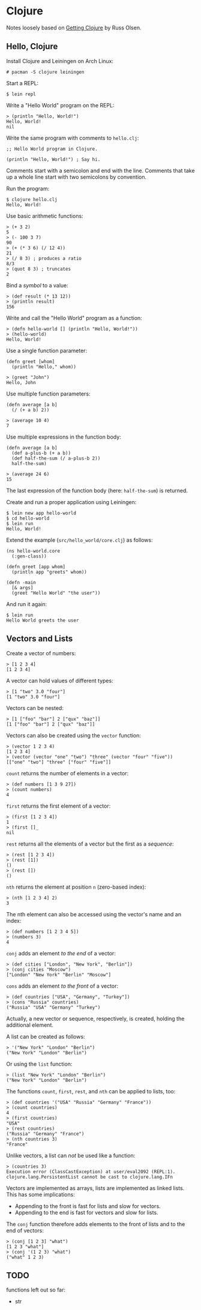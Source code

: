 # Clojure

Notes loosely based on [Getting Clojure](https://pragprog.com/titles/roclojure/getting-clojure/) by Russ Olsen.

## Hello, Clojure

Install Clojure and Leiningen on Arch Linux:

    # pacman -S clojure leiningen

Start a REPL:

    $ lein repl

Write a "Hello World" program on the REPL:

    > (println "Hello, World!")
    Hello, World!
    nil

Write the same program with comments to `hello.clj`:

    ;; Hello World program in Clojure.

    (println "Hello, World!") ; Say hi.

Comments start with a semicolon and end with the line. Comments that take up a
whole line start with two semicolons by convention.

Run the program:

    $ clojure hello.clj
    Hello, World!

Use basic arithmetic functions:

    > (+ 3 2)
    5
    > (- 100 3 7)
    90
    > (+ (* 3 6) (/ 12 4))
    21
    > (/ 8 3) ; produces a ratio
    8/3
    > (quot 8 3) ; truncates
    2

Bind a _symbol_ to a value:

    > (def result (* 13 12))
    > (println result)
    156

Write and call the "Hello World" program as a function:

    > (defn hello-world [] (println "Hello, World!"))
    > (hello-world)
    Hello, World!

Use a single function parameter:

    (defn greet [whom]
      (println "Hello," whom))

    > (greet "John")
    Hello, John

Use multiple function parameters:

    (defn average [a b]
      (/ (+ a b) 2))

    > (average 10 4)
    7

Use multiple expressions in the function body:

    (defn average [a b]
      (def a-plus-b (+ a b))
      (def half-the-sum (/ a-plus-b 2))
      half-the-sum)

    > (average 24 6)
    15

The last expression of the function body (here: `half-the-sum`) is returned.

Create and run a proper application using Leiningen:

    $ lein new app hello-world
    $ cd hello-world
    $ lein run
    Hello, World!

Extend the example (`src/hello_world/core.clj`) as follows:

    (ns hello-world.core
      (:gen-class))

    (defn greet [app whom]
      (println app "greets" whom))

    (defn -main
      [& args]
      (greet "Hello World" "the user"))

And run it again:

    $ lein run
    Hello World greets the user

## Vectors and Lists

Create a vector of numbers:

    > [1 2 3 4]
    [1 2 3 4]

A vector can hold values of different types:

    > [1 "two" 3.0 "four"]
    [1 "two" 3.0 "four"]

Vectors can be nested:

    > [1 ["foo" "bar"] 2 ["qux" "baz"]]
    [1 ["foo" "bar"] 2 ["qux" "baz"]]

Vectors can also be created using the `vector` function:

    > (vector 1 2 3 4)
    [1 2 3 4]
    > (vector (vector "one" "two") "three" (vector "four" "five"))
    [["one" "two"] "three" ["four" "five"]]

`count` returns the number of elements in a vector:

    > (def numbers [1 3 9 27])
    > (count numbers)
    4

`first` returns the first element of a vector:

    > (first [1 2 3 4])
    1
    > (first []_
    nil

`rest` returns all the elements of a vector but the first as a _sequence_:

    > (rest [1 2 3 4])
    > (rest [1])
    ()
    > (rest [])
    ()

`nth` returns the element at position `n` (zero-based index):

    > (nth [1 2 3 4] 2)
    3

The nth element can also be accessed using the vector's name and an index:

    > (def numbers [1 2 3 4 5])
    > (numbers 3)
    4

`conj` adds an element _to the end_ of a vector:

    > (def cities ["London", "New York", "Berlin"])
    > (conj cities "Moscow")
    ["London" "New York" "Berlin" "Moscow"]

`cons` adds an element _to the front_ of a vector:

    > (def countries ["USA", "Germany", "Turkey"])
    > (cons "Russia" countries)
    ("Russia" "USA" "Germany" "Turkey")

Actually, a new vector or sequence, respectively, is created, holding the
additional element.

A list can be created as follows:

    > '("New York" "London" "Berlin")
    ("New York" "London" "Berlin")

Or using the `list` function:

    > (list "New York" "London" "Berlin")
    ("New York" "London" "Berlin")

The functions `count`, `first`, `rest`, and `nth` can be applied to lists, too:

    > (def countries '("USA" "Russia" "Germany" "France"))
    > (count countries)
    4
    > (first countries)
    "USA"
    > (rest countries)
    ("Russia" "Germany" "France")
    > (nth countries 3)
    "France"

Unlike vectors, a list can _not_ be used like a function:

    > (countries 3)
    Execution error (ClassCastException) at user/eval2092 (REPL:1).
    clojure.lang.PersistentList cannot be cast to clojure.lang.IFn

Vectors are implemented as arrays, lists are implemented as linked lists. This
has some implications:

- Appending to the front is fast for lists and slow for vectors.
- Appending to the end is fast for vectors and slow for lists.

The `conj` function therefore adds elements to the front of lists and to the end
of vectors:

    > (conj [1 2 3] "what")
    [1 2 3 "what"]
    > (conj '(1 2 3) "what")
    ("what" 1 2 3)

## TODO

functions left out so far:

- str
